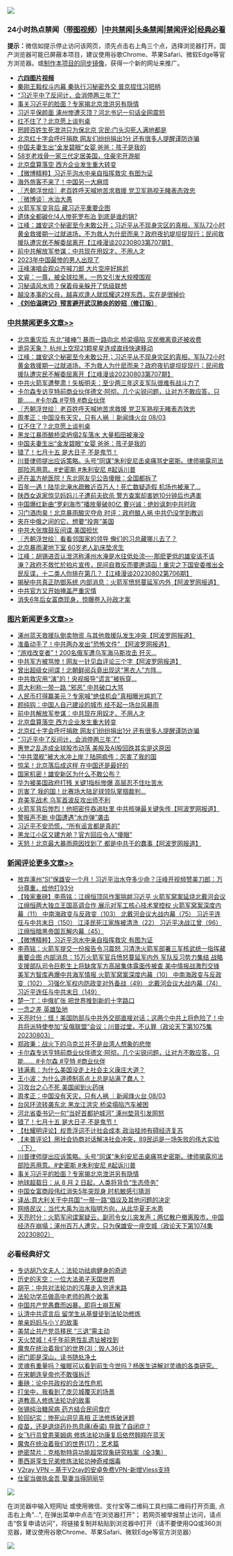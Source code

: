 ![](https://raw.githubusercontent.com/jsvpn/jsproxy/dev/64photo/fqnews-qr.jpg)

<div id="tt">
<h3>24小时热点禁闻（<a href="https://aaa.v2dns.tk/?QAjUl=BgRp5UNKRn&T5Vk=fPVH&Q59Ab=WxGE" target="_blank">带图视频</a>）|<a href="#%E4%B8%AD%E5%85%B1%E7%A6%81%E9%97%BB%E6%9B%B4%E5%A4%9A%E6%96%87%E7%AB%A0">中共禁闻</a>|<a href="#%E5%9B%BE%E7%89%87%E6%96%B0%E9%97%BB%E6%9B%B4%E5%A4%9A%E6%96%87%E7%AB%A0">头条禁闻</a>|<a href="#%E6%96%B0%E9%97%BB%E8%AF%84%E8%AE%BA%E6%9B%B4%E5%A4%9A%E6%96%87%E7%AB%A0">禁闻评论|<a href="#%E5%BF%85%E7%9C%8B%E7%BB%8F%E5%85%B8%E5%A5%BD%E6%96%87">经典必看</a></h3>
<div><b>提示：</b>微信如提示停止访问该网页，须先点击右上角三个点，选择浏览器打开。国产浏览器可能已屏蔽本项目，建议使用谷歌Chrome、苹果Safari、微软Edge等官方浏览器。或<a href="%E5%88%B6%E4%BD%9Cgit%E7%A6%81%E9%97%BB%E9%95%9C%E5%83%8F.md">制作本项目的同步镜像</a>，获得一个新的网址来推广。</div>
<ul>
<li><b><a href="http://d2.v2rss.gq/64.mp4" target="_blank">六四图片视频</a></b></li>
<li><a href="/ccpdope/20230803/1915571.md">秦刚王毅权斗内幕 秦执行习秘密外交 普京捏住习把柄</a></li>
<li><a href="/topimagenews/20230804/1915672.md">“习近平中了反间计，会消停两三年了”</a></li>
<li><a href="/comments/20230803/1915551.md">事关习近平的脸面？专家揭北京泄洪另有隐情</a></li>
<li><a href="/baitai/20230803/1915602.md">习近平保颜面 涿州惨遭灭顶？河北书记一句话全网震怒</a></li>
<li><a href="/cbnews/20230804/1915673.md">扛不住了？北京愿上谈判桌</a></li>
<li><a href="/ccpdope/20230804/1915648.md">罔顾百姓生死泄洪只为保北京 灾民:门头沟死人满地都是</a></li>
<li><a href="/topimagenews/20230804/1915691.md">北京红十字会呼吁捐款 网友们纷纷捐出1分 还有很多人提醒谨防诈骗</a></li>
<li><a href="/cbnews/20230803/1915607.md">中国夫妻生出“金发碧眼”女婴 爸爸：孩子是我的</a></li>
<li><a href="/yule/20230804/1915687.md">58岁老戏骨一家三代定居美国，住豪宅开游艇</a></li>
<li><a href="/topimagenews/20230804/1915739.md">北京盘算落空 西方企业发生重大转变</a></li>
<li><a href="/comments/20230804/1915845.md">【微博精粹】习近平泡水中亲自指挥救灾 有图为证</a></li>
<li><a href="/headline/20230804/1915698.md">海外旅客不来了！中国另一大麻烦</a></li>
<li><a href="/cbnews/20230804/1915814.md">〖兲朝浮世绘〗老百姓呼天喊地苦求救援 党卫军熟视无睹表态效忠</a></li>
<li><a href="/ssgc/20230804/1915735.md">〖微博谈〗水治大愚</a></li>
<li><a href="/baitai/20230803/1915560.md">火箭军军变背后 藏习近平重要企图</a></li>
<li><a href="/cnnews/20230804/1915679.md">遗体全都碳化!4人惨死罗布泊 到底是谁的锅?</a></li>
<li><a href="/cbnews/20230804/1915861.md">江峰：雄安这个秘密至今未敢公开；习近平从不现身灾区的真相，军队72小时黄金救援期一过就进场，不为救人为什麽而来？政府夜扒堤坝捉现行；民间救援队遭灾民不解委屈离开【江峰漫谈20230803第707期】</a></li>
<li><a href="/topimagenews/20230804/1915748.md">前中共解放军参谋：中共现在用奴才、不用人才</a></li>
<li><a href="/cnnews/20230804/1915683.md">2023年中国最惨的男人出现了</a></li>
<li><a href="/yule/20230804/1915762.md">汪峰演唱会观众齐喊刀郎 大片空座好尴尬</a></li>
<li><a href="/sohnews/20230803/1915540.md">文睿：一尊，被全球拉黑，一热文引发大规模围观</a></li>
<li><a href="/cnnews/20230804/1915829.md">习秘请风水师？保着母亲躲开了低级联想</a></li>
<li><a href="/lifebaike/20230804/1915752.md">越没本事的父母，越喜欢逢人就炫耀这2样东西，实在是很掉价</a></li>
<li><b><a href="/comments/20200207/1272816.md" target="_blank">《刘伯温碑记》预言避开武汉肺炎的妙招（修订版）</a></b></li>
</ul>
</div>

<div class="catlist">
<h3><a href="/cbnews/" target="_blank">中共禁闻</a><span><a href="/cbnews/" target="_blank" rel="nofollow">更多文章>></a></span></h3>
<ul>
<li><a href="/cbnews/20230804/1915893.md" target="_blank">北京重灾后 东北“接棒”! 暴雨一路向北 桥梁塌陷 灾民撤离竟还被收费</a></li>
<li><a href="/cbnews/20230804/1915883.md" target="_blank">诡异天象？ 杭州上空现21颗星星连成直线快速移动</a></li>
<li><a href="/cbnews/20230804/1915861.md" target="_blank">江峰：雄安这个秘密至今未敢公开；习近平从不现身灾区的真相，军队72小时黄金救援期一过就进场，不为救人为什麽而来？政府夜扒堤坝捉现行；民间救援队遭灾民不解委屈离开【江峰漫谈20230803第707期】</a></li>
<li><a href="/cbnews/20230804/1915834.md" target="_blank">中共火箭军遭整肃！矢板明夫：至少两三年这支军队很难有战斗力了</a></li>
<li><a href="/comments/20230804/1915815.md" target="_blank">卡尔森专访亨特前商业伙伴德文·阿彻，几个尖锐问题，让对方不敢应答，只能…… #卡尔森 #亨特 #商业伙伴</a></li>
<li><a href="/cbnews/20230804/1915814.md" target="_blank">〖兲朝浮世绘〗老百姓呼天喊地苦求救援 党卫军熟视无睹表态效忠</a></li>
<li><a href="/comments/20230804/1915737.md" target="_blank">周孝正：中国没有天灾，只有人祸 ｜新闻烽火台 08/03</a></li>
<li><a href="/cbnews/20230804/1915673.md" target="_blank">扛不住了？北京愿上谈判桌</a></li>
<li><a href="/cbnews/20230804/1915650.md" target="_blank">黑龙江暴雨酿桥梁坍塌2车落水 大量稻田被淹没</a></li>
<li><a href="/cbnews/20230803/1915607.md" target="_blank">中国夫妻生出“金发碧眼”女婴 爸爸：孩子是我的</a></li>
<li><a href="/comments/20230803/1915598.md" target="_blank">错了！七月十五 是大日子 不是鬼节！</a></li>
<li><a href="/comments/20230803/1915556.md" target="_blank">川普律师提出应诉策略。头号“同谋”朱利安尼击桌痛骂史密斯。律师揭露司法部险恶用意。#史密斯 #朱利安尼 #起诉川普</a></li>
<li><a href="/cbnews/20230803/1915508.md" target="_blank">还在盖方舱医院！东北网友见公告傻眼：全国都拆了</a></li>
<li><a href="/cbnews/20230803/1915479.md" target="_blank">百年一遇！陆华北淹水疏散近百万人！死亡数疑造假 机场也被淹了&#8230;</a></li>
<li><a href="/cbnews/20230803/1915478.md" target="_blank">陕西女返家惊见妈妈儿子遭前夫砍杀 警方查案却害她10分钟后也遇害</a></li>
<li><a href="/cbnews/20230803/1915467.md" target="_blank">中国爆红新曲“罗刹海市”播放量破80亿 曹兴诚：绝妙讽刺中共时政</a></li>
<li><a href="/cbnews/20230803/1915466.md" target="_blank">习门酒肉臭！北京暴雨酿灾夺命 时评：政府酿人祸 中共仍没学到教训</a></li>
<li><a href="/cbnews/20230803/1915448.md" target="_blank">夹在中俄之间的它，想要“投奔”美国</a></li>
<li><a href="/cbnews/20230803/1915447.md" target="_blank">中共大张旗鼓反间谍 美国担忧</a></li>
<li><a href="/cbnews/20230803/1915433.md" target="_blank">〖兲朝浮世绘〗看看邻国家的领导 俺们的习总藏哪儿去了？</a></li>
<li><a href="/cbnews/20230803/1915416.md" target="_blank">北京暴雨灌地下室 60岁老人趴床垫求生</a></li>
<li><a href="/cbnews/20230803/1915402.md" target="_blank">江峰：胡锡进否认泄洪称涿州水淹是水往低处流&#8212;-那麽更低的雄安该不该淹？政府不救忙於拍片宣传，民间自救反而要邀请函！重灾之下国安委推出全民反谍，十二类人你排在第几？【江峰漫谈20230802第706期】</a></li>
<li><a href="/cbnews/20230803/1915365.md" target="_blank">揭秘中共真正防御系统 内部消息：火箭军愤怒蔓延军内外【阿波罗网报道】</a></li>
<li><a href="/cbnews/20230803/1915364.md" target="_blank">中共官方又开始掩盖严重灾情</a></li>
<li><a href="/cbnews/20230803/1915352.md" target="_blank">消失6年后女富商现身，惊曝卷入孙政才案</a></li>

</ul>
</div>
<div class="catlist">
<h3><a href="/topimagenews/" target="_blank">图片新闻</a><span><a href="/topimagenews/" target="_blank" rel="nofollow">更多文章>></a></span></h3>
<ul>
<li><a href="/topimagenews/20230804/1915935.md" target="_blank">涿州蓝天救援队倒卖物资 与其他救援队发生冲突【阿波罗网报道】</a></li>
<li><a href="/topimagenews/20230804/1915920.md" target="_blank">准备动手了！中共两办发出“恐怖文件” 【阿波罗网报道】</a></li>
<li><a href="/topimagenews/20230804/1915882.md" target="_blank">“游戏改变者”！200名俄军遭乌军海马斯攻击 歼灭…</a></li>
<li><a href="/topimagenews/20230804/1915881.md" target="_blank">中共军方被骂惨！网友一针见血评论三个字【阿波罗网报道】</a></li>
<li><a href="/topimagenews/20230804/1915872.md" target="_blank">曾出超级女间谍！北朝鲜阅兵竟出现这“黑衣人”方阵…</a></li>
<li><a href="/topimagenews/20230804/1915863.md" target="_blank">中共救灾用“演”的！央视报导“谎言”被拆穿…</a></li>
<li><a href="/topimagenews/20230804/1915857.md" target="_blank">意大利称一带一路 “邪恶” 中共破口大骂</a></li>
<li><a href="/topimagenews/20230804/1915843.md" target="_blank">人民币打得赢美元？专家喊“绝佳机会”真相曝光尴尬了</a></li>
<li><a href="/topimagenews/20230804/1915799.md" target="_blank">颜纯钩：中国人自己建设的城市 经不起一场台风暴雨</a></li>
<li><a href="/topimagenews/20230804/1915748.md" target="_blank">前中共解放军参谋：中共现在用奴才、不用人才</a></li>
<li><a href="/topimagenews/20230804/1915739.md" target="_blank">北京盘算落空 西方企业发生重大转变</a></li>
<li><a href="/topimagenews/20230804/1915691.md" target="_blank">北京红十字会呼吁捐款 网友们纷纷捐出1分 还有很多人提醒谨防诈骗</a></li>
<li><a href="/topimagenews/20230804/1915672.md" target="_blank">“习近平中了反间计，会消停两三年了”</a></li>
<li><a href="/topimagenews/20230804/1915614.md" target="_blank">惠誉之乱造成全球股市动荡 美股及AI股回跌其实是这原因</a></li>
<li><a href="/topimagenews/20230803/1915525.md" target="_blank">“中共潜舰”被大水冲上岸？陆网疯传：厉害了我的国</a></li>
<li><a href="/topimagenews/20230803/1915455.md" target="_blank">惊呆！北京落后成这样 在中国还是最好的</a></li>
<li><a href="/topimagenews/20230803/1915454.md" target="_blank">国家机密！雄安新区为什么不敢公布？</a></li>
<li><a href="/topimagenews/20230803/1915453.md" target="_blank">华为被美国政府打残 关键1指标惨爆 高层忍不住吐苦水</a></li>
<li><a href="/topimagenews/20230803/1915446.md" target="_blank">厉害了 我的国！比赛场大陆足球领队掌掴裁判…</a></li>
<li><a href="/topimagenews/20230803/1915437.md" target="_blank">弃美军战术 乌军首波反攻出师不利</a></li>
<li><a href="/topimagenews/20230803/1915415.md" target="_blank">火箭军背后惨烈！他把密件吞进肚里 中共核弹最关键失传【阿波罗网报道】</a></li>
<li><a href="/topimagenews/20230803/1915358.md" target="_blank">警报声不断 中国遭遇“水炸弹”袭击</a></li>
<li><a href="/topimagenews/20230803/1915296.md" target="_blank">习近平不安恐慌，“所有谣言都是真的”</a></li>
<li><a href="/topimagenews/20230803/1915295.md" target="_blank">黑龙江小区又建方舱？官方回应令人“傻眼”</a></li>
<li><a href="/topimagenews/20230802/1915116.md" target="_blank">天怒！北京最大暴雨原因找到了 都是中共干的蠢事【阿波罗网报道】</a></li>

</ul>
</div>
<div class="catlist">
<h3><a href="/comments/" target="_blank">新闻评论</a><span><a href="/comments/" target="_blank" rel="nofollow">更多文章>></a></span></h3>
<ul>
<li><a href="/comments/20230804/1915856.md" target="_blank">放弃涿州“SI”保雄安一个月！习近平治水夺多少命？汪峰开视频赞美刀郎：万分尊重，给他打93分</a></li>
<li><a href="/comments/20230804/1915850.md" target="_blank">【独家重磅】李燕铭：江绵恒顶风作案挑衅习近平 火箭军窝案延烧北戴河会议 江绵恒两大独立王国高调合作 展示对军工核心技术掌控权 火箭军窝案深度内幕（11） 中南海政变与反政变（103） 北戴河会议大战内幕（75） 习近平连任与中共末日（150） 江泽民死江家族被清洗（22） 习近平决战江曾（96） 江绵恒暗黑帝国瓦解内幕（45）</a></li>
<li><a href="/comments/20230804/1915845.md" target="_blank">【微博精粹】习近平泡水中亲自指挥救灾 有图为证</a></li>
<li><a href="/comments/20230804/1915833.md" target="_blank">李燕铭：火箭军提交一份报告令习震怒 习清洗火箭军部署三军核武统一指挥藏重要企图 内部消息：15万火箭军官兵愤怒蔓延军内外 军队反习势力集结 战略支援部队司令巨乾生上将缺席军方高层集体露面传被查 美中情报战激烈交锋 美军方智库再爆中共海军情报 火箭军窝案深度内幕（10） 中南海政变与反政变（102） 习强化军权内防政变对外备战（49） 北戴河会议大战内幕（74） 习近平连任与中共末日（149）</a></li>
<li><a href="/comments/20230804/1915827.md" target="_blank">楚一丁：中俄扩张 把世界推到新的十字路口</a></li>
<li><a href="/comments/20230804/1915826.md" target="_blank">一念之差 英雄坠地</a></li>
<li><a href="/comments/20230804/1915822.md" target="_blank">天亮时分：怪！美国防部与中共外交部直接对话；这两个中共上将危险了！中共将派特使参加“反俄联盟”会议；川普过堂，不认罪（政论天下第1075集 20230803）</a></li>
<li><a href="/comments/20230804/1915816.md" target="_blank">郑政秉：战火下的乌克兰并不是台湾人想象的悲惨</a></li>
<li><a href="/comments/20230804/1915815.md" target="_blank">卡尔森专访亨特前商业伙伴德文·阿彻，几个尖锐问题，让对方不敢应答，只能…… #卡尔森 #亨特 #商业伙伴</a></li>
<li><a href="/comments/20230804/1915806.md" target="_blank">钱满素：为什么美国没走上社会主义康庄大道？</a></li>
<li><a href="/comments/20230804/1915805.md" target="_blank">王小波：为什么道德制高点上总是站满了蠢人？</a></li>
<li><a href="/comments/20230804/1915750.md" target="_blank">习攻台之心不死 美国闻到火药味</a></li>
<li><a href="/comments/20230804/1915737.md" target="_blank">周孝正：中国没有天灾，只有人祸 ｜新闻烽火台 08/03</a></li>
<li><a href="/comments/20230803/1915600.md" target="_blank">台风环流转袭东北 黑龙江洪灾 桥梁塌陷汽车被困</a></li>
<li><a href="/comments/20230803/1915599.md" target="_blank">河北省委书记一句“当好首都护城河” 涿州垫背引发网怒</a></li>
<li><a href="/comments/20230803/1915598.md" target="_blank">错了！七月十五 是大日子 不是鬼节！</a></li>
<li><a href="/comments/20230803/1915584.md" target="_blank">【杜耀明评论】权贵浮词不计社会成本 政治挂帅有碍经济复苏</a></li>
<li><a href="/comments/20230803/1915559.md" target="_blank">【未普评论】用社会协商对话解决社会冲突，89民运是一场失败的伟大实验（下）</a></li>
<li><a href="/comments/20230803/1915556.md" target="_blank">川普律师提出应诉策略。头号“同谋”朱利安尼击桌痛骂史密斯。律师揭露司法部险恶用意。#史密斯 #朱利安尼 #起诉川普</a></li>
<li><a href="/comments/20230803/1915551.md" target="_blank">事关习近平的脸面？专家揭北京泄洪另有隐情</a></li>
<li><a href="/comments/20230803/1915550.md" target="_blank">地球超载日：从 8 月 2 日起，人类将背负“生态债务”</a></li>
<li><a href="/comments/20230803/1915549.md" target="_blank">中国女富商段伟红消失5年突现身 时机敏感引猜测</a></li>
<li><a href="/comments/20230803/1915418.md" target="_blank">译丛:意大利关于中共国“一带一路“倡议及其他问题的决定</a></li>
<li><a href="/comments/20230803/1915408.md" target="_blank">网络民议：当代大禹为治水指明方向，从此华夏无水患</a></li>
<li><a href="/comments/20230803/1915403.md" target="_blank">天亮时分：火箭军间谍案疑云，副司令女儿突发声；两亿散户撤离股市，中国经济在崩塌；涿州百万人遭灾，只为保雄安一座空城（政论天下第1074集 20230802）</a></li>

</ul>
</div>

<div class="catlist">
<h3>必看经典好文</h3>
<ul>
<li><a href="/comments/20221226/1827998.md" target="_blank">专访胡乃文夫人：法轮功祛病健身的奇迹</a></li>
<li><a href="/tculture/20121025/73067.md" target="_blank">历史的天空：一位大法弟子天国世界</a></li>
<li><a href="/cbnews/20200720/1363328.md" target="_blank">胡平：中共对法轮功的污蔑走入穷途末路</a></li>
<li><a href="/comments/20200629/1352533.md" target="_blank">法轮功学员做高中老师的两个故事</a></li>
<li><a href="/comments/20220831/1778527.md" target="_blank">中国共产党愚蠢而凶暴，即将土崩瓦解</a></li>
<li><a href="/cbnews/20210723/1592176.md" target="_blank">认清中共谎言后 留学生从基督徒到法轮功修炼</a></li>
<li><a href="/cbnews/20210518/1548912.md" target="_blank">单亲妈妈与小丫的故事</a></li>
<li><a href="/cbnews/20201004/1408019.md" target="_blank">美禁止共产党员移民 “三退”需主动</a></li>
<li><a href="/ccpdope/20181219/1049286.md" target="_blank">天火焚城！4千年前男性乱遗址被找到</a></li>
<li><a href="/topimagenews/20180521/945342.md" target="_blank">魔鬼在统治着我们的世界(3)：毁人36计</a></li>
<li><a href="/tculture/20200803/1373949.md" target="_blank">闭门即是深山，读书随处净土</a></li>
<li><a href="/bannedvideo/20210915/1623919.md" target="_blank">灵魂有重量吗？催眠可以看到前生今世吗？杨医生讲解对灵魂的各类研究。</a></li>
<li><a href="/lifebaike/20200315/1294178.md" target="_blank">在宋朝连皇帝也不敢强拆迁</a></li>
<li><a href="/comments/20200705/783271.md" target="_blank">重磅：论中共政权的合法性危机</a></li>
<li><a href="/comments/20201015/1414242.md" target="_blank">打坐中，我看到了庞贝城覆灭的场景</a></li>
<li><a href="/comments/20200805/1375080.md" target="_blank">道教高人修炼法轮功的故事</a></li>
<li><a href="/comments/20230430/1878187.md" target="_blank">张锡纯治糖尿病 药方结合民间食疗</a></li>
<li><a href="/tculture/xiulian/20180114/885650.md" target="_blank">轮回纪实：惨死山洞见真相 正法修炼破迷题</a></li>
<li><a href="/comments/20230424/1875912.md" target="_blank">疫苗，还是退烧药扑热息痛(泰诺) 导致了自闭症 ?</a></li>
<li><a href="/cnnews/20210512/1544604.md" target="_blank">女飞行员曾患莱姆病 修炼法轮功康复后依然翱翔在蓝天</a></li>
<li><a href="/topimagenews/20180620/960677.md" target="_blank">魔鬼在统治着我们的世界(17)：艺术篇</a></li>
<li><a href="/comments/20200705/783265.md" target="_blank">绝密禁片：克格勃特异功能超常现象研究档案（全3集）</a></li>
<li><a href="/topimagenews/20210214/1487270.md" target="_blank">墨西哥孪生兄弟修炼法轮功神奇戒烟毒</a></li>
<li><a href="/comments/20210402/1257608.md" target="_blank">V2ray VPN &#8211; 基于V2ray的安卓免费VPN-新增Vless支持</a></li>
<li><a href="/lifebaike/20161111/612348.md" target="_blank">仕宦当做执金吾 娶妻当得阴丽华</a></li>

</ul>
</div>

![](https://raw.githubusercontent.com/jsvpn/jsproxy/dev/64photo/fqnews-qr.jpg)

在浏览器中输入短网址 或使用微信、支付宝等二维码工具扫描二维码打开页面, 点击右上角"...", 在弹出菜单中点击“在浏览器打开”； 若网页被举报禁止访问，请点击“恢复申请访问”，将链接复制并粘贴到浏览器中打开（请不要使用QQ或360浏览器，建议使用谷歌Chrome、苹果Safari、微软Edge等官方浏览器）

![](https://raw.githubusercontent.com/jsvpn/jsproxy/dev/64photo/wx.jpg)
